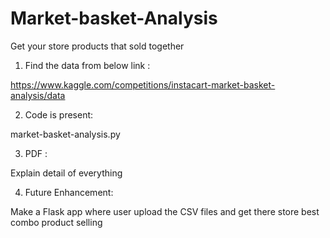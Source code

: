 # Market-basket-Analysis
Get your store products that sold together


1. Find the data from below link :

https://www.kaggle.com/competitions/instacart-market-basket-analysis/data

2. Code is present:

market-basket-analysis.py

3. PDF :

Explain detail of everything

4. Future Enhancement:

Make a Flask app where user upload the CSV files and get there store best combo product selling

